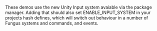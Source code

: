 These demos use the new Unity Input system avaiable via the package manager.
Adding that should also set ENABLE_INPUT_SYSTEM in your projects hash defines, which will switch out behaviour in a number of Fungus systems and commands, and events.